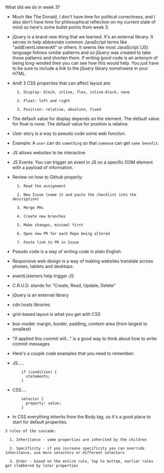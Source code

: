 
What did we do in week 3? 

* Much like The Donald, I don't have time for political correctness, and I also don't have time for philosophical reflection on my current state of mind so here's some bullet points from week 3.

* jQuery is a brand new thing that we learned. It's an external library. It serves to help abbreviate common JavaScript terms like "addEventListenerAll" or others. It seems like most JavaScript (JS) language follows similar patterns and so jQuery was created to take those patterns and shorten them. If writing good code is an antonym of being long-winded then you can see how this would help. You just have to be sure to include a link to the jQuery library somehwere in your HTML.

* And! 3 CSS properties that can affect layout are:

        1. Display: block, inline, flex, inline-block, none
    
        2. Float: left and right
    
        3. Position: relative, absolute, fixed


* The default value for display depends on the element. The default value for float is none. The default value for position is relative.

* User story is a way to pseudo code some web function.
* Example: A `user` can do `something` so that `someone` can get `some benefit`.

* JS allows websites to be interactive
* JS Events: You can trigger an event in JS on a specific DOM element with a payload of information.

* Review on how to Github properly:

        1. Read the assignment

        2. New Issue (name it and paste the checklist into the description)

        3. Merge PRs

        4. Create new branches

        5. Make changes, minimal first

        6. Open new PR for each Repo being altered

        7. Paste link to PR in Issue

* Pseudo code is a way of writing code in plain English.
* Responsive web design is a way of making websites translate across phones, tablets and desktops.
* eventListeners help trigger JS
* C.R.U.D. stands for "Create, Read, Update, Delete"
* jQuery is an external library
* cdn hosts libraries
* grid-based layout is what you get with CSS
* box-model: margin, border, padding, content-area (from largest to smallest)
* "If applied this commit will..." is a good way to think about how to write commit messages

* Here's a couple code examples that you need to remember:
* JS.....

          if (condition) {
            statements;
          }

* CSS....

          selector {
            property: value;
          }

* In CSS everything inherits from the Body tag, so it's a good place to start for default properties.

`3 rules of the cascade:`

      1. Inheritance - some properties are inherited by the children

      2. Specificity - if you increase specificity you can override inheritance, use more selectors or different selectors

      3. Order - based on the entire rule, top to bottom, earlier rules get clobbered by later properties

